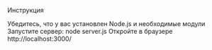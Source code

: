 Инструкция

Убедитесь, что у вас установлен Node.js и необходимые модули
Запустите сервер: node server.js
Откройте в браузере http://localhost:3000/
